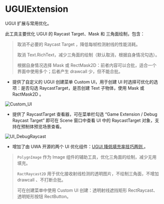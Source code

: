 # UGUIExtension

UGUI 扩展与常用优化。

此工具主要优化 UGUI 的 Raycast Target、Mask 和 三角面绘制，包含：

> 取消不必要的 Raycast Target ，降低每帧检测射线的性能消耗。
>
> 取消 Text.RichText，减少三角面的绘制（默认取消，根据自身情况勾选）。
>
> 根据自身情况选择 Mask 或 RectMask2D：前者内容可以合批，适合一个界面中使用多个；后者产生 drawcall 少，但不能合批。

- 提供了自定义的 UGUI 创建菜单 Custom UI，用于创建 UI 时选择可优化的选项：是否勾选 RaycastTarget，是否创建 Text 子物体，使用 Mask 或 RactMask2D 。

![Custom_UI](https://gitee.com/great1217/cdn/raw/master/images/Custom_UI.jpg)

- 提供了 RaycastTarget 查看器，可在菜单栏勾选 “Game Extension / Debug Raycast Target” 即可在 Scene 窗口中查看 UI 中的 RaycastTarget 对象，支持在预制体预览场景查看。

![UI_DebugRaycast](https://gitee.com/great1217/cdn/raw/master/images/UI_DebugRaycast.jpg)

- 增加了由 UWA 开源的两个 UI 优化组件：[UGUI 降低填充率技巧两则 ](https://blog.uwa4d.com/archives/fillrate.html)。

> ```PolygnImage``` 作为 Image 组件的辅助工具，优化三角面的绘制，减少无用填充。
>
> ```RactRaycast2D``` 用于优化接收射线检测的透明图片，不绘制三角面，不增加 drawcall 、不打断合批。
>
> 可在创建菜单中使用 Custom UI 创建：透明射线遮挡矩形 RectRaycast、透明矩形按钮 RectButton。

